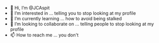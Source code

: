 - 👋 Hi, I’m @JCAspit
- 👀 I’m interested in ... telling you to stop looking at my profile
- 🌱 I’m currently learning ... how to avoid being stalked
- 💞️ I’m looking to collaborate on ... telling people to stop looking at my profile
- 📫 How to reach me ... you don't

<!---
JCAspit/JCAspit is a ✨ special ✨ repository because its `README.md` (this file) appears on your GitHub profile.
You can click the Preview link to take a look at your changes.
--->
